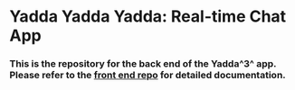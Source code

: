 # Yadda Yadda Yadda: Real-time Chat App

### This is the repository for the back end of the Yadda^3^ app. Please refer to the [front end repo](https://github.com/et-codes/chat-frontend) for detailed documentation.
